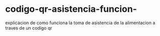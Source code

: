 # codigo-qr-asistencia-funcion-
explicacion de como funciona la toma de asistencia de la alimentacion a traves de un codigo qr 
